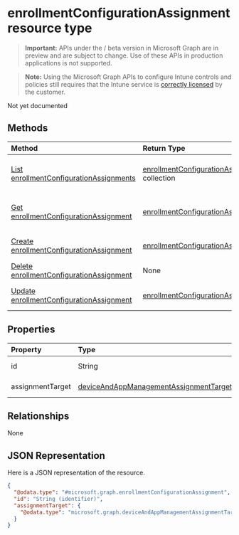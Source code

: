 ﻿# enrollmentConfigurationAssignment resource type

> **Important:** APIs under the / beta version in Microsoft Graph are in preview and are subject to change. Use of these APIs in production applications is not supported.

> **Note:** Using the Microsoft Graph APIs to configure Intune controls and policies still requires that the Intune service is [correctly licensed](https://go.microsoft.com/fwlink/?linkid=839381) by the customer.

Not yet documented
## Methods
|Method|Return Type|Description|
|:---|:---|:---|
|[List enrollmentConfigurationAssignments](../api/intune_onboarding_enrollmentconfigurationassignment_list.md)|[enrollmentConfigurationAssignment](../resources/intune_onboarding_enrollmentconfigurationassignment.md) collection|List properties and relationships of the [enrollmentConfigurationAssignment](../resources/intune_onboarding_enrollmentconfigurationassignment.md) objects.|
|[Get enrollmentConfigurationAssignment](../api/intune_onboarding_enrollmentconfigurationassignment_get.md)|[enrollmentConfigurationAssignment](../resources/intune_onboarding_enrollmentconfigurationassignment.md)|Read properties and relationships of the [enrollmentConfigurationAssignment](../resources/intune_onboarding_enrollmentconfigurationassignment.md) object.|
|[Create enrollmentConfigurationAssignment](../api/intune_onboarding_enrollmentconfigurationassignment_create.md)|[enrollmentConfigurationAssignment](../resources/intune_onboarding_enrollmentconfigurationassignment.md)|Create a new [enrollmentConfigurationAssignment](../resources/intune_onboarding_enrollmentconfigurationassignment.md) object.|
|[Delete enrollmentConfigurationAssignment](../api/intune_onboarding_enrollmentconfigurationassignment_delete.md)|None|Deletes a [enrollmentConfigurationAssignment](../resources/intune_onboarding_enrollmentconfigurationassignment.md).|
|[Update enrollmentConfigurationAssignment](../api/intune_onboarding_enrollmentconfigurationassignment_update.md)|[enrollmentConfigurationAssignment](../resources/intune_onboarding_enrollmentconfigurationassignment.md)|Update the properties of a [enrollmentConfigurationAssignment](../resources/intune_onboarding_enrollmentconfigurationassignment.md) object.|

## Properties
|Property|Type|Description|
|:---|:---|:---|
|id|String|Not yet documented|
|assignmentTarget|[deviceAndAppManagementAssignmentTarget](../resources/intune_onboarding_deviceandappmanagementassignmenttarget.md)|Not yet documented|

## Relationships
None
## JSON Representation
Here is a JSON representation of the resource.
<!-- {
  "blockType": "resource",
  "keyProperty": "id",
  "@odata.type": "microsoft.graph.enrollmentConfigurationAssignment"
}
-->
``` json
{
  "@odata.type": "#microsoft.graph.enrollmentConfigurationAssignment",
  "id": "String (identifier)",
  "assignmentTarget": {
    "@odata.type": "microsoft.graph.deviceAndAppManagementAssignmentTarget"
  }
}
```



